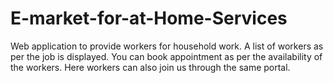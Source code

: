 # E-market-for-at-Home-Services

Web application to provide workers for household work.
A list of workers as per the job is displayed. You can book appointment as per the availability of the  workers.
Here workers can also join us through the same portal.
